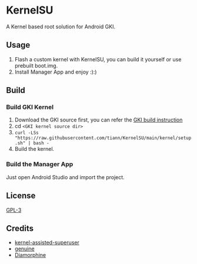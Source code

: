 # KernelSU

A Kernel based root solution for Android GKI.

## Usage

1. Flash a custom kernel with KernelSU, you can build it yourself or use prebuilt boot.img.
2. Install Manager App and enjoy :):)

## Build

### Build GKI Kernel

1. Download the GKI source first, you can refer the [GKI build instruction](https://source.android.com/docs/core/architecture/kernel/generic-kernel-image)
2. cd `<GKI kernel source dir>`
3. `curl -LSs "https://raw.githubusercontent.com/tiann/KernelSU/main/kernel/setup.sh" | bash -`
4. Build the kernel.

### Build the Manager App

Just open Android Studio and import the project.

## License

[GPL-3](http://www.gnu.org/copyleft/gpl.html)

## Credits

- [kernel-assisted-superuser](https://git.zx2c4.com/kernel-assisted-superuser/about/)
- [genuine](https://github.com/brevent/genuine/)
- [Diamorphine](https://github.com/m0nad/Diamorphine)
